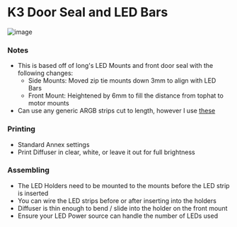 **K3 Door Seal and LED Bars**
============
![image](./Images/Front_View.jpg)

### Notes
- This is based off of long's LED Mounts and front door seal with the following changes:
  - Side Mounts: Moved zip tie mounts down 3mm to align with LED Bars
  - Front Mount: Heightened by 6mm to fill the distance from tophat to motor mounts
- Can use any generic ARGB strips cut to length, however I use [these](https://www.amazon.com/gp/product/B01CDTEJBG/)
### Printing
- Standard Annex settings
- Print Diffuser in clear, white, or leave it out for full brightness
### Assembling
- The LED Holders need to be mounted to the mounts before the LED strip is inserted
- You can wire the LED strips before or after inserting into the holders
- Diffuser is thin enough to bend / slide into the holder on the front mount
- Ensure your LED Power source can handle the number of LEDs used